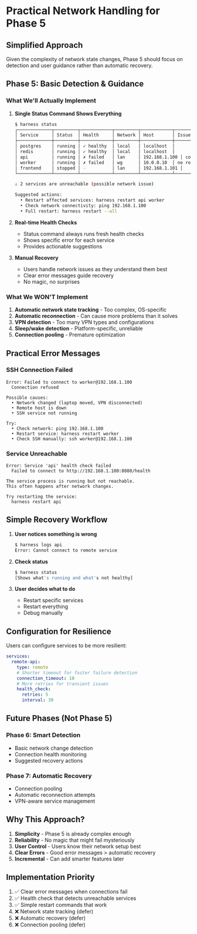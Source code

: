 # Practical Network Handling for Phase 5

## Simplified Approach

Given the complexity of network state changes, Phase 5 should focus on detection and user guidance rather than automatic recovery.

## Phase 5: Basic Detection & Guidance

### What We'll Actually Implement

1. **Single Status Command Shows Everything**
   ```bash
   $ harness status
   ┌─────────────┬─────────┬────────────┬─────────┬────────────┬──────────────┐
   │ Service     │ Status  │ Health     │ Network │ Host       │ Issue        │
   ├─────────────┼─────────┼────────────┼─────────┼────────────┼──────────────┤
   │ postgres    │ running │ ✓ healthy  │ local   │ localhost  │              │
   │ redis       │ running │ ✓ healthy  │ local   │ localhost  │              │
   │ api         │ running │ ✗ failed   │ lan     │ 192.168.1.100 │ connection refused │
   │ worker      │ running │ ✗ failed   │ wg      │ 10.0.0.10  │ no route to host │
   │ frontend    │ stopped │ -          │ lan     │ 192.168.1.101 │              │
   └─────────────┴─────────┴────────────┴─────────┴────────────┴──────────────┘
   
   ⚠ 2 services are unreachable (possible network issue)
   
   Suggested actions:
     • Restart affected services: harness restart api worker
     • Check network connectivity: ping 192.168.1.100
     • Full restart: harness restart --all
   ```

2. **Real-time Health Checks**
   - Status command always runs fresh health checks
   - Shows specific error for each service
   - Provides actionable suggestions

3. **Manual Recovery**
   - Users handle network issues as they understand them best
   - Clear error messages guide recovery
   - No magic, no surprises

### What We WON'T Implement

1. **Automatic network state tracking** - Too complex, OS-specific
2. **Automatic reconnection** - Can cause more problems than it solves  
3. **VPN detection** - Too many VPN types and configurations
4. **Sleep/wake detection** - Platform-specific, unreliable
5. **Connection pooling** - Premature optimization

## Practical Error Messages

### SSH Connection Failed
```
Error: Failed to connect to worker@192.168.1.100
  Connection refused

Possible causes:
  • Network changed (laptop moved, VPN disconnected)
  • Remote host is down
  • SSH service not running

Try:
  • Check network: ping 192.168.1.100
  • Restart service: harness restart worker
  • Check SSH manually: ssh worker@192.168.1.100
```

### Service Unreachable
```
Error: Service 'api' health check failed
  Failed to connect to http://192.168.1.100:8080/health

The service process is running but not reachable.
This often happens after network changes.

Try restarting the service:
  harness restart api
```

## Simple Recovery Workflow

1. **User notices something is wrong**
   ```bash
   $ harness logs api
   Error: Cannot connect to remote service
   ```

2. **Check status**
   ```bash
   $ harness status
   [Shows what's running and what's not healthy]
   ```

3. **User decides what to do**
   - Restart specific services
   - Restart everything
   - Debug manually

## Configuration for Resilience

Users can configure services to be more resilient:

```yaml
services:
  remote-api:
    type: remote
    # Shorter timeout for faster failure detection
    connection_timeout: 10
    # More retries for transient issues
    health_check:
      retries: 5
      interval: 30
```

## Future Phases (Not Phase 5)

### Phase 6: Smart Detection
- Basic network change detection
- Connection health monitoring
- Suggested recovery actions

### Phase 7: Automatic Recovery
- Connection pooling
- Automatic reconnection attempts
- VPN-aware service management

## Why This Approach?

1. **Simplicity** - Phase 5 is already complex enough
2. **Reliability** - No magic that might fail mysteriously
3. **User Control** - Users know their network setup best
4. **Clear Errors** - Good error messages > automatic recovery
5. **Incremental** - Can add smarter features later

## Implementation Priority

1. ✅ Clear error messages when connections fail
2. ✅ Health check that detects unreachable services
3. ✅ Simple restart commands that work
4. ❌ Network state tracking (defer)
5. ❌ Automatic recovery (defer)
6. ❌ Connection pooling (defer)
